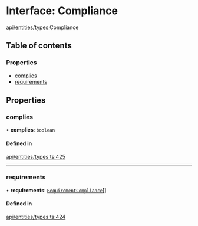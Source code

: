 # Interface: Compliance

[api/entities/types](../wiki/api.entities.types).Compliance

## Table of contents

### Properties

- [complies](../wiki/api.entities.types.Compliance#complies)
- [requirements](../wiki/api.entities.types.Compliance#requirements)

## Properties

### complies

• **complies**: `boolean`

#### Defined in

[api/entities/types.ts:425](https://github.com/PolymeshAssociation/polymesh-sdk/blob/8a9e72221/src/api/entities/types.ts#L425)

___

### requirements

• **requirements**: [`RequirementCompliance`](../wiki/api.entities.types.RequirementCompliance)[]

#### Defined in

[api/entities/types.ts:424](https://github.com/PolymeshAssociation/polymesh-sdk/blob/8a9e72221/src/api/entities/types.ts#L424)
